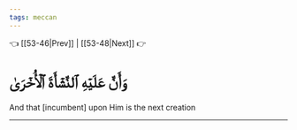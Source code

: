 ```yaml
---
tags: meccan
---
```


👈 [[53-46|Prev]] | [[53-48|Next]] 👉

# وَأَنَّ عَلَيۡهِ ٱلنَّشۡأَةَ ٱلۡأُخۡرَىٰ

And that [incumbent] upon Him is the next creation

---

